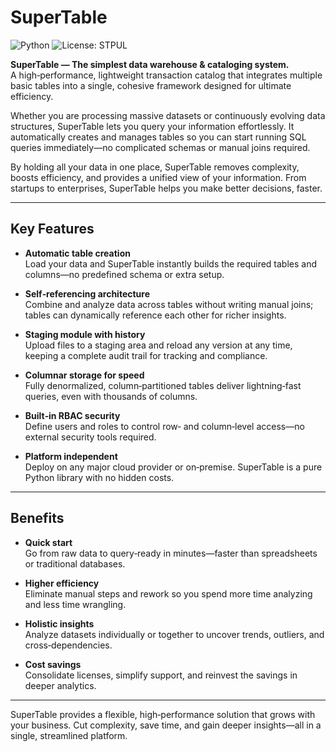 # SuperTable

![Python](https://img.shields.io/badge/python-3.10+-blue)
![License: STPUL](https://img.shields.io/badge/license-STPUL-blue)

**SuperTable — The simplest data warehouse & cataloging system.**  
A high‑performance, lightweight transaction catalog that integrates multiple
basic tables into a single, cohesive framework designed for ultimate
efficiency.

Whether you are processing massive datasets or continuously evolving data
structures, SuperTable lets you query your information effortlessly. It
automatically creates and manages tables so you can start running SQL queries
immediately—no complicated schemas or manual joins required.

By holding all your data in one place, SuperTable removes complexity, boosts
efficiency, and provides a unified view of your information. From startups to
enterprises, SuperTable helps you make better decisions, faster.

---

## Key Features

- **Automatic table creation**  
  Load your data and SuperTable instantly builds the required tables and
  columns—no predefined schema or extra setup.

- **Self‑referencing architecture**  
  Combine and analyze data across tables without writing manual joins; tables
  can dynamically reference each other for richer insights.

- **Staging module with history**  
  Upload files to a staging area and reload any version at any time, keeping a
  complete audit trail for tracking and compliance.

- **Columnar storage for speed**  
  Fully denormalized, column‑partitioned tables deliver lightning‑fast queries,
  even with thousands of columns.

- **Built‑in RBAC security**  
  Define users and roles to control row‑ and column‑level access—no external
  security tools required.

- **Platform independent**  
  Deploy on any major cloud provider or on‑premise. SuperTable is a pure Python
  library with no hidden costs.

---

## Benefits

- **Quick start**  
  Go from raw data to query‑ready in minutes—faster than spreadsheets or
  traditional databases.

- **Higher efficiency**  
  Eliminate manual steps and rework so you spend more time analyzing and less
  time wrangling.

- **Holistic insights**  
  Analyze datasets individually or together to uncover trends, outliers, and
  cross‑dependencies.

- **Cost savings**  
  Consolidate licenses, simplify support, and reinvest the savings in deeper
  analytics.

---

SuperTable provides a flexible, high‑performance solution that grows with your
business. Cut complexity, save time, and gain deeper insights—all in a single,
streamlined platform.

